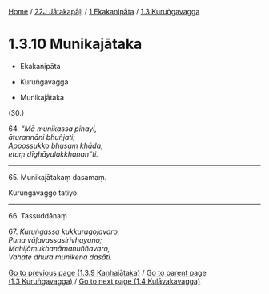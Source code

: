 
[Home](/) / [22J Jātakapāḷi](../...md) / [1 Ekakanipāta](...md) / [1.3 Kuruṅgavagga](../22J/1/1.3.md)

# 1.3.10 Munikajātaka

* Ekakanipāta

* Kuruṅgavagga

* Munikajātaka

(30.)

64\. _“Mā munikassa pihayi,_  
_āturannāni bhuñjati;_  
_Appossukko bhusaṃ khāda,_  
_etaṃ dīghāyulakkhaṇan”ti._  


---

65\. Munikajātakaṃ dasamaṃ.

  
Kuruṅgavaggo tatiyo.



---

66\. Tassuddānaṃ



67\. _Kuruṅgassa kukkuragojavaro,_  
_Puna vāḷavassasirivhayano;_  
_Mahiḷāmukhanāmanuññavaro,_  
_Vahate dhura munikena dasāti._  


[Go to previous page (1.3.9 Kaṇhajātaka)](1.3.9.md) / [Go to parent page (1.3 Kuruṅgavagga)](../22J/1/1.3.md) / [Go to next page (1.4 Kulāvakavagga)](../1.4.md)


